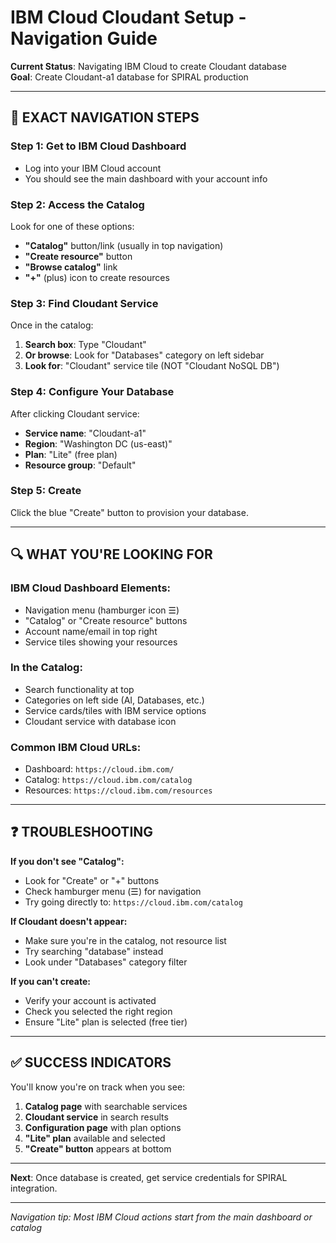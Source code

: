 # IBM Cloud Cloudant Setup - Navigation Guide

**Current Status**: Navigating IBM Cloud to create Cloudant database  
**Goal**: Create Cloudant-a1 database for SPIRAL production  

---

## 🎯 **EXACT NAVIGATION STEPS**

### **Step 1: Get to IBM Cloud Dashboard**
- Log into your IBM Cloud account
- You should see the main dashboard with your account info

### **Step 2: Access the Catalog**
Look for one of these options:
- **"Catalog"** button/link (usually in top navigation)
- **"Create resource"** button
- **"Browse catalog"** link
- **"+"** (plus) icon to create resources

### **Step 3: Find Cloudant Service**
Once in the catalog:
1. **Search box**: Type "Cloudant" 
2. **Or browse**: Look for "Databases" category on left sidebar
3. **Look for**: "Cloudant" service tile (NOT "Cloudant NoSQL DB")

### **Step 4: Configure Your Database**
After clicking Cloudant service:
- **Service name**: "Cloudant-a1"
- **Region**: "Washington DC (us-east)"
- **Plan**: "Lite" (free plan)
- **Resource group**: "Default"

### **Step 5: Create**
Click the blue "Create" button to provision your database.

---

## 🔍 **WHAT YOU'RE LOOKING FOR**

### **IBM Cloud Dashboard Elements:**
- Navigation menu (hamburger icon ☰)
- "Catalog" or "Create resource" buttons
- Account name/email in top right
- Service tiles showing your resources

### **In the Catalog:**
- Search functionality at top
- Categories on left side (AI, Databases, etc.)
- Service cards/tiles with IBM service options
- Cloudant service with database icon

### **Common IBM Cloud URLs:**
- Dashboard: `https://cloud.ibm.com/`
- Catalog: `https://cloud.ibm.com/catalog`
- Resources: `https://cloud.ibm.com/resources`

---

## ❓ **TROUBLESHOOTING**

**If you don't see "Catalog":**
- Look for "Create" or "+" buttons
- Check hamburger menu (☰) for navigation
- Try going directly to: `https://cloud.ibm.com/catalog`

**If Cloudant doesn't appear:**
- Make sure you're in the catalog, not resource list
- Try searching "database" instead
- Look under "Databases" category filter

**If you can't create:**
- Verify your account is activated
- Check you selected the right region
- Ensure "Lite" plan is selected (free tier)

---

## ✅ **SUCCESS INDICATORS**

You'll know you're on track when you see:
1. **Catalog page** with searchable services
2. **Cloudant service** in search results 
3. **Configuration page** with plan options
4. **"Lite" plan** available and selected
5. **"Create" button** appears at bottom

---

**Next**: Once database is created, get service credentials for SPIRAL integration.

---

*Navigation tip: Most IBM Cloud actions start from the main dashboard or catalog*